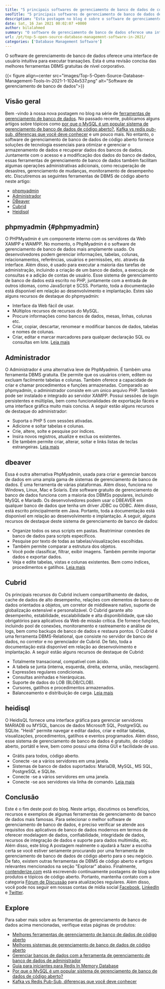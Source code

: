 ```yaml
---
title: "5 principais softwares de gerenciamento de banco de dados de código aberto em 2021" 
seoTitle: "5 principais softwares de gerenciamento de banco de dados de código aberto em 2021" 
description: "Esta postagem no blog é sobre o software de gerenciamento de banco de dados de código aberto e de código aberto. Estes são phpmyadmin, administradores, dBeaver, cubrid e heidisql." 
date: Sat, 16 Jan 2021 00:02:07 +0000
author: bilalahmed
summary: "O software de gerenciamento de banco de dados oferece uma interface de usuário intuitiva para executar transações. Esta é uma revisão concisa das melhores ferramentas DBMS gratuitas de nível corporativo." 
url: /pt/top-5-open-source-database-management-software-in-2021/
categories: ['Database Management Software']
---
```


O software de gerenciamento de banco de dados oferece uma interface de usuário intuitiva para executar transações. Esta é uma revisão concisa das melhores ferramentas DBMS gratuitas de nível corporativo.

{{< figure align=center src="images/Top-5-Open-Source-Database-Management-Tools-In-2021-1-1024x537.png" alt="Software de gerenciamento de banco de dados">}}


## Visão geral
Bem -vindo à nossa nova postagem no blog na série de [ferramentas de gerenciamento de banco de dados][1]. No passado recente, publicamos alguns artigos sobre tópicos como [por que o MySQL é um popular sistema de gerenciamento de banco de dados de código aberto?][2], [Kafka vs redis pub-sub, diferenças que você deve conhecer][3] e um pouco mais. No entanto, o software de gerenciamento de banco de dados de código aberto fornece soluções de tecnologia essenciais para otimizar e gerenciar o armazenamento de dados e recuperar dados dos bancos de dados. Juntamente com o acesso e a modificação dos dados do banco de dados, essas ferramentas de gerenciamento de banco de dados também facilitam algumas operações administrativas adicionais, como recuperação de desastres, gerenciamento de mudanças, monitoramento de desempenho etc.
Discutiremos as seguintes ferramentas de DBMS de código aberto neste artigo:
  * [phpmyadmin][4]
  * [Administrador][5]
  * [DBeaver][6]
  * [Cubrid][7]
  * [Heidisql][8]

## phpmyadmin {#phpmyadmin}
O PHPMyadmin é um componente interno com os servidores da Web XAMPP e WAMPP. No momento, o PhpMyadmin é o software de gerenciamento de banco de dados mais amplamente usado. Os desenvolvedores podem gerenciar informações, tabelas, colunas, relacionamentos, referências, usuários e permissões, etc. através da interface. Além disso, é usado para executar a maioria das tarefas de administração, incluindo a criação de um banco de dados, a execução de consultas e a adição de contas de usuário. Esse sistema de gerenciamento de banco de dados está escrito no PHP, juntamente com a entrada de outros idiomas, como JavaScript e SCSS. Portanto, toda a documentação está disponível em relação ao desenvolvimento e implantação. Estes são alguns recursos de destaque do phpmyadmin:
  * Interface da Web fácil de usar.
  * Múltiplos recursos de recursos do MySQL.
  * Procure informações como bancos de dados, mesas, linhas, colunas etc.
  * Criar, copiar, descartar, renomear e modificar bancos de dados, tabelas e nomes de colunas.
  * Criar, editar e marcar marcadores para qualquer declaração SQL ou consultas em lote.
[Leia mais][9]

## Administrador
O Administrador é uma alternativa leve de PhpMyadmin. É também uma ferramenta DBMS gratuita. Ele permite que os usuários criem, editem ou excluam facilmente tabelas e colunas. Também oferece a capacidade de criar e chamar procedimentos e funções armazenadas. Comparado ao phpmyadmin, o administrador consiste em um único arquivo PHP. Também pode ser instalado e integrado ao servidor XAMPP. Possui sessões de login persistentes e múltiplas, bem como funcionalidades de exportação fáceis e uma interface gráfica muito mais concisa. A seguir estão alguns recursos de destaque do administrador:
  * Suporta o PHP 5 com sessões ativadas.
  * Adicione e soltar tabelas e colunas.
  * Crie, altere, solte e pesquise por índices.
  * Insira novos registros, atualize e exclua os existentes.
  * Ele também permite criar, alterar, soltar e links listas de teclas estrangeiras.
[Leia mais][10]

## dbeaver
Essa é outra alternativa PhpMyadmin, usada para criar e gerenciar bancos de dados em uma ampla gama de sistemas de gerenciamento de banco de dados. É uma ferramenta de várias plataformas. Além disso, funciona no Windows, Linux, Mac e Solaris. Este software gratuito de gerenciamento de banco de dados funciona com a maioria dos DBMSs populares, incluindo MySQL e Mariadb. Os desenvolvedores podem usar o DBEAVER em qualquer banco de dados que tenha um driver JDBC ou ODBC. Além disso, está escrito principalmente em Java. Portanto, toda a documentação está disponível em relação ao desenvolvimento e implantação. A seguir, alguns recursos de destaque deste sistema de gerenciamento de banco de dados:
  * Organize todos os seus scripts em pastas. Reatriminar conexões de banco de dados para scripts específicos.
  * Pesquise por texto de todas as tabelas/visualizações escolhidas.
  * Também permite comparar a estrutura dos objetos.
  * Você pode classificar, filtrar, exibir imagens. Também permite importar dados e exportar dados.
  * Veja e edite tabelas, vistas e colunas existentes. Bem como índices, procedimentos e gatilhos.
[Leia mais][11]

## Cubrid
Os principais recursos do Cubrid incluem compartilhamento de dados, cache de dados de alto desempenho, relações com elementos de banco de dados orientados a objetos, um corretor de middleware nativo, suporte de globalização extensível e personalizável. O Cubrid garante alto desempenho, estabilidade, escalabilidade e alta disponibilidade, que são obrigatórios para aplicativos da Web de missão crítica. Ele fornece funções, incluindo pool de conexões, monitoramento e rastreamento e análise de logs, bem como backups de banco de dados e restaura pontos. O Cubrid é uma ferramenta DBMS-Relational, que consiste no servidor de banco de dados, no corretor e no gerenciador de Cubrid. De fato, toda a documentação está disponível em relação ao desenvolvimento e implantação. A seguir estão alguns recursos de destaque de Cubrid:
  * Totalmente transacional, compatível com ácido.
  * A tabela se junta (interna, esquerda, direita, externa, união, mesclagem).
  * Expressões regulares condicionais.
  * Consultas aninhadas e hierárquicas.
  * Suporte de dados do LOB (BLOB/CLOB).
  * Cursores, gatilhos e procedimentos armazenados.
  * Balanceamento e distribuição de carga.
[Leia mais][12]

## heidisql
O HeidisQL fornece uma interface gráfica para gerenciar servidores MARIADB ou MYSQL, bancos de dados Microsoft SQL, PostgreSQL ou SQLite. "Heidi" permite navegar e editar dados, criar e editar tabelas, visualizações, procedimentos, gatilhos e eventos programados. Além disso, esse sistema de gerenciamento de banco de dados é gratuito, de código aberto, portátil e leve, bem como possui uma ótima GUI e facilidade de uso.
  * Grátis para todos, código aberto.
  * Conecte -se a vários servidores em uma janela.
  * Sistemas de banco de dados suportados: MariaDB, MySQL, MS SQL, PostgreSQL e SQLite.
  * Conecte -se a vários servidores em uma janela.
  * Conecte -se aos servidores via linha de comando.
[Leia mais][13]

## Conclusão
Este é o fim deste post do blog. Neste artigo, discutimos os benefícios, recursos e exemplos de algumas ferramentas de gerenciamento de banco de dados mais famosas. Para selecionar o melhor software de gerenciamento de banco de dados, é preciso verificar se atende aos requisitos dos aplicativos de banco de dados modernos em termos de oferecer modelagem de dados, confiabilidade, integridade de dados, recursos de integração de dados e suporte para dados multimídia, etc. Além disso, este blog A postagem realmente o ajudará a fazer a escolha certa se você estiver seriamente procurando por uma ferramenta de gerenciamento de banco de dados de código aberto para o seu negócio. De fato, existem outras ferramentas de DBMS de código aberto e artigos relevantes mencionados na seção "Explorar" abaixo.
Finalmente, [contenderize.com][14] está escrevendo continuamente postagens de blog sobre produtos e tópicos de código aberto. Portanto, mantenha contato com a categoria [Fórum de Discussão][15] para atualizações regulares. Além disso, você pode nos seguir em nossas contas de mídia social [Facebook][16], [LinkedIn][17] e [Twitter][18].

## Explore
Para saber mais sobre as ferramentas de gerenciamento de banco de dados acima mencionadas, verifique estas páginas de produtos:
  * [Melhores ferramentas de gerenciamento de banco de dados de código aberto][1]
  * [Melhores sistemas de gerenciamento de banco de dados de código aberto][19]
  * [Gerenciar bancos de dados com a ferramenta de gerenciamento de banco de dados de administrador][20]
  * [Guia para iniciantes para Redis In Memory Database][21]
  * [Por que o MySQL é um popular sistema de gerenciamento de banco de dados de código aberto?][2]
  * [Kafka vs Redis Pub-Sub, diferenças que você deve conhecer][3]

  
[1]: https://products.containerize.com/database-management/
[2]: https://blog.containerize.com/2021/02/18/why-mysql-is-a-popular-open-source-database-management-system/
[3]: https://blog.containerize.com/database-management-software/kafka-vs-redis-pub-sub-differences-which-you-should-know/
[4]: #phpmyadmin
[5]: #adminer
[6]: #dbeaver
[7]: #cubrid
[8]: #heidisql
[9]: https://products.containerize.com/database-management/phpmyadmin
[10]: https://products.containerize.com/database-management/adminer
[11]: https://products.containerize.com/database-management/dbeaver
[12]: https://products.containerize.com/database-management/cubrid
[13]: https://products.containerize.com/database-management/heidisql
[14]: https://www.containerize.com/
[15]: https://products.containerize.com/discussion-forum/
[16]: https://web.facebook.com/containerize
[17]: https://www.linkedin.com/company/containerize/
[18]: https://twitter.com/containerize_co
[19]: https://products.containerize.com/database-management-system
[20]: https://blog.containerize.com/2021/03/05/manage-databases-with-adminer-database-management-tool/
[21]: https://blog.containerize.com/database-management-software/a-beginners-guide-to-redis-in-memory-database/
